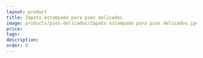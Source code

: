 ```yaml
---
layout: product
title: Zapato estampado para pies delicados
image: products/pies-delicados/Zapato estampado para pies delicados.jpeg
price: 
tags: 
description: 
order: 0
---
```

